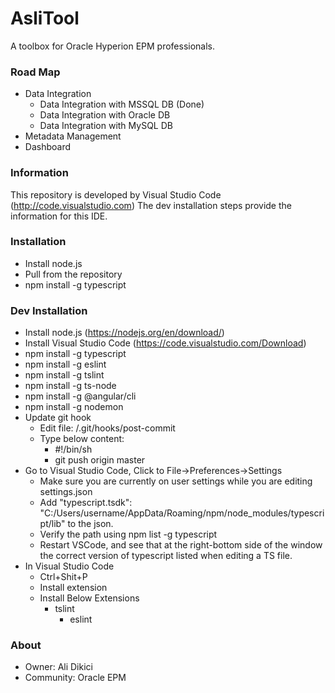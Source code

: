# AsliTool #

A toolbox for Oracle Hyperion EPM professionals.

### Road Map  ###
* Data Integration
    * Data Integration with MSSQL DB (Done)
    * Data Integration with Oracle DB
    * Data Integration with MySQL DB
* Metadata Management
* Dashboard

### Information ###
This repository is developed by Visual Studio Code (http://code.visualstudio.com)
The dev installation steps provide the information for this IDE.

### Installation ###

* Install node.js
* Pull from the repository
* npm install -g typescript

### Dev Installation ###
* Install node.js (https://nodejs.org/en/download/)
* Install Visual Studio Code (https://code.visualstudio.com/Download)
* npm install -g typescript
* npm install -g eslint
* npm install -g tslint
* npm install -g ts-node
* npm install -g @angular/cli
* npm install -g nodemon
* Update git hook
    * Edit file: <project-folder>/.git/hooks/post-commit
    * Type below content:
        * \#!/bin/sh
        * git push origin master
* Go to Visual Studio Code, Click to File->Preferences->Settings
    * Make sure you are currently on user settings while you are editing settings.json
    * Add "typescript.tsdk": "C:/Users/username/AppData/Roaming/npm/node_modules/typescript/lib" to the json.
    * Verify the path using npm list -g typescript
    * Restart VSCode, and see that at the right-bottom side of the window the correct version of typescript listed when editing a TS file.
* In Visual Studio Code 
    * Ctrl+Shit+P
    * Install extension
    * Install Below Extensions
        * tslint
		  * eslint

### About ###
* Owner: Ali Dikici
* Community: Oracle EPM
